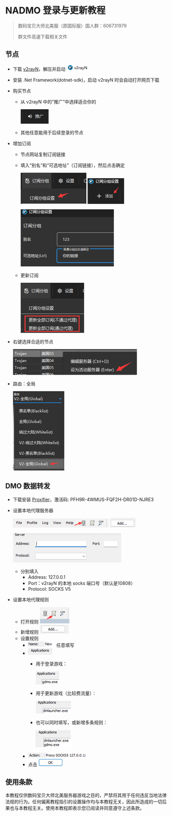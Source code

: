 # NADMO 登录与更新教程
> 数码宝贝大师北美服（原国际服）国人群：606731979 
>
> 群文件高速下载相关文件

## 节点
- 下载 [v2rayN](https://github.com/2dust/v2rayN/releases/download/6.45/v2rayN-With-Core.zip)，解压并启动 ![alt text](image-19.png)
- 安装 .Net Framework(dotnet-sdk)，启动 v2rayN 时会自动打开网页下载
- 购买节点
    - 从 v2rayN 中的“推广”中选择适合你的

        ![alt text](image-6.png)
    - 其他任意能用于后续登录的节点
- 增加订阅
    - 节点网站复制订阅链接
    - 填入“别名”和“可选地址”（订阅链接），然后点击确定

        ![alt text](image-7.png) ![alt text](image-1.png)

        ![alt text](image-2.png)
    - 更新订阅

        ![alt text](image-4.png)
- 右键选择合适的节点 

    ![alt text](image-8.png)
- 路由：全局

    ![alt text](image-9.png)


## DMO 数据转发
- 下载安装 [Proxifier](download/ProxifierSetupV4.11.exe)，激活码:
PFH9R-4WMUS-FQF2H-DR01D-NJRE3
- 设置本地代理服务器

    ![alt text](image-10.png) ![alt text](image-11.png)

    ![alt text](image-12.png)
    - 分别填入
        - Address: 127.0.0.1
        - Port：v2rayN 的本地 socks 端口号（默认是10808）
        - Protocol: SOCKS V5
- 设置本地代理规则
    - 打开规则 ![alt text](image-13.png)
    - 新增规则 ![alt text](image-14.png)
    - 设置规则 
        - ![alt text](image-22.png) 任意填写
        - ![alt text](image-15.png)
            - 用于登录游戏：
            
                ![alt text](image-23.png)
            - 用于更新游戏（比较费流量）：
                
                ![alt text](image-24.png)  
            - 也可以同时填写，或新增多条规则：
                
                ![alt text](image-25.png)
        - ![alt text](image-26.png)
        - 点击 ![alt text](image-27.png)


## 使用条款
本教程仅供数码宝贝大师北美服务器游戏之目的，严禁将其用于任何违反当地法律法规的行为。任何偏离教程指引的设置操作均与本教程无关，因此所造成的一切后果也与本教程无关。使用本教程即表示您已阅读并同意遵守上述条款。